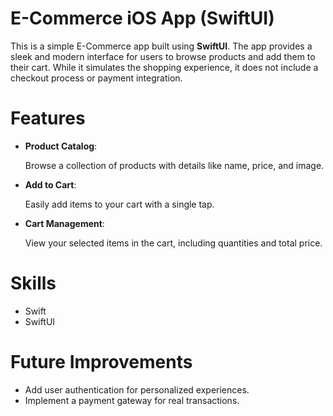# E-Commerce iOS App (SwiftUI)

This is a simple E-Commerce app built using **SwiftUI**. The app provides a sleek and modern interface for users to browse products and add them to their cart. While it simulates the shopping experience, it does not include a checkout process or payment integration.

# Features

* **Product Catalog**:

  Browse a collection of products with details like name, price, and image.

* **Add to Cart**:

  Easily add items to your cart with a single tap.

* **Cart Management**:

  View your selected items in the cart, including quantities and total price.

# Skills

* Swift
* SwiftUI

# Future Improvements

* Add user authentication for personalized experiences.
* Implement a payment gateway for real transactions.
